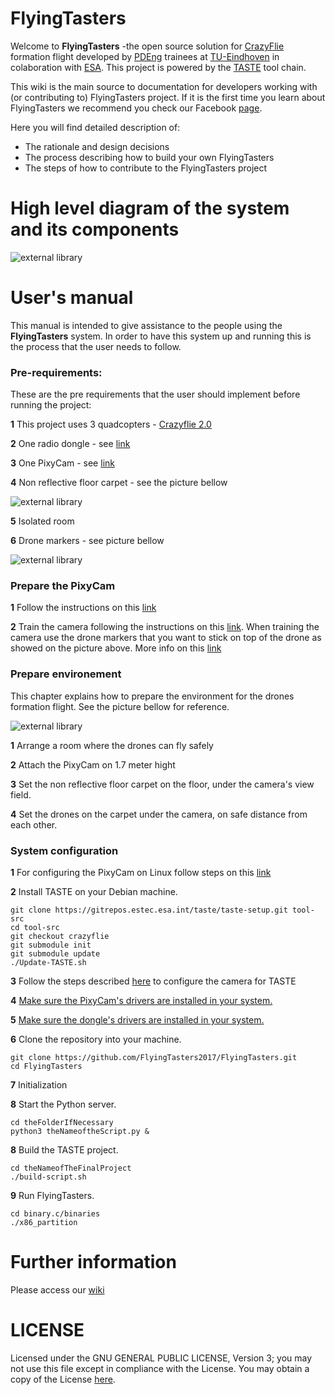 # FlyingTasters

Welcome to **FlyingTasters** -the open source solution for [CrazyFlie](https://www.bitcraze.io/crazyflie-2/) formation flight developed by [PDEng](https://www.tue.nl/en/education/tue-graduate-school/pdeng-programs/pdeng-programs-overview/pdeng-software-technology-st/) trainees at [TU-Eindhoven](https://www.tue.nl/) in colaboration with [ESA](http://www.esa.int/ESA). This project is powered by the [TASTE](http://taste.tuxfamily.org/) tool chain.

This wiki is the main source to documentation for developers working with (or contributing to) FlyingTasters project. If it is the first time you learn about FlyingTasters we recommend you check our Facebook [page](https://www.facebook.com/flyingtasters/).

Here you will find detailed description of:

* The rationale and design decisions
* The process describing how to build your own FlyingTasters
* The steps of how to contribute to the FlyingTasters project

# High level diagram of the system and its components
![external library](https://github.com/FlyingTasters2017/FlyingTasters/blob/development/images/high_level_diagram_of_the_system.jpeg)


# User's manual 
This manual is intended to give assistance to the people using the **FlyingTasters** system. In order to have this system up and running this is the process that the user needs to follow.

### Pre-requirements:
These are the pre requirements that the user should implement before running the project:

**1** This project uses 3 quadcopters - [Crazyflie 2.0](https://www.bitcraze.io/crazyflie-2/)   

**2** One radio dongle - see [link](https://www.bitcraze.io/2012/02/the-crazyradio-dongle/)

**3** One PixyCam - see [link](http://cmucam.org/projects/cmucam5)

**4** Non reflective floor carpet - see the picture bellow 

![external library](https://github.com/FlyingTasters2017/FlyingTasters/blob/development/images/markers.jpeg)

**5** Isolated room

**6** Drone markers - see picture bellow

![external library](https://github.com/FlyingTasters2017/FlyingTasters/blob/development/images/markers_diff_col.jpg)

### Prepare the PixyCam

**1** Follow the instructions on this [link](http://cmucam.org/projects/cmucam5/wiki/Installing_PixyMon_on_Linux)

**2** Train the camera following the instructions on this [link](https://www.youtube.com/watch?v=7znEmgYZXL0&feature=youtu.be). When training the camera use the drone markers that you want to stick on top of the drone as showed on the picture above. More info on this [link](https://github.com/FlyingTasters2017/FlyingTasters/wiki/Position-Detection#object-teaching-and-configuring-the-camera)

### Prepare environement
This chapter explains how to prepare the environment for the drones formation flight. See the picture bellow for reference. 

![external library](https://github.com/FlyingTasters2017/FlyingTasters/blob/development/images/room_set_up.jpeg)

**1** Arrange a room where the drones can fly safely

**2** Attach the PixyCam on 1.7 meter hight

**3** Set the non reflective floor carpet on the floor, under the camera's view field.

**4** Set the drones on the carpet under the camera, on safe distance from each other.

### System configuration

**1** For configuring the PixyCam on Linux follow steps on this [link](http://cmucam.org/projects/cmucam5/wiki/Building_the_libpixyusb_example_on_Linux)

**2** Install TASTE on your Debian machine.
```
git clone https://gitrepos.estec.esa.int/taste/taste-setup.git tool-src
cd tool-src
git checkout crazyflie
git submodule init
git submodule update
./Update-TASTE.sh
```

**3** Follow the steps described [here](https://github.com/FlyingTasters2017/FlyingTasters/wiki/Developer's-manual#configuring-the-pixy-camera) to configure the camera for TASTE

**4** [Make sure the PixyCam's drivers are installed in your system.](https://github.com/FlyingTasters2017/FlyingTasters/wiki/Developer's-manual#configuring-the-pixy-camera)

**5** [Make sure the dongle's drivers are installed in your system.](https://github.com/FlyingTasters2017/FlyingTasters/wiki/Developer's-manual#configuring-the-radio-dongle)

**6** Clone the repository into your machine.
```
git clone https://github.com/FlyingTasters2017/FlyingTasters.git
cd FlyingTasters
```
**7** Initialization

**8** Start the Python server.
```
cd theFolderIfNecessary
python3 theNameoftheScript.py &
```
**8** Build the TASTE project.
```
cd theNameofTheFinalProject
./build-script.sh
```
**9** Run FlyingTasters.
```
cd binary.c/binaries
./x86_partition 
```
# Further information

Please access our [wiki](https://github.com/FlyingTasters2017/FlyingTasters/wiki)

# LICENSE

Licensed under the GNU GENERAL PUBLIC LICENSE, Version 3; you may not use this file except in compliance with the License. You may obtain a copy of the License [here](https://www.gnu.org/licenses/licenses.html).

